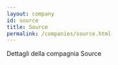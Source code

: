 ```yaml
---
layout: company
id: source
title: Source
permalink: /companies/source.html
---
```


Dettagli della compagnia Source